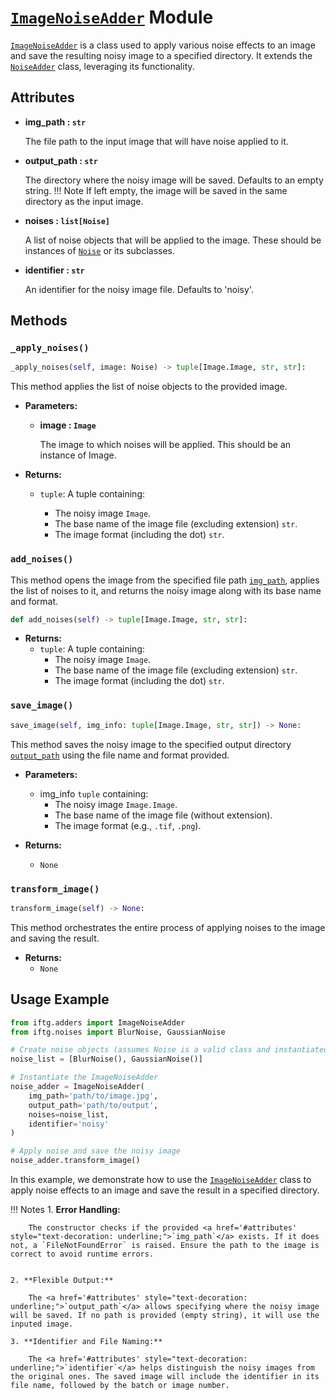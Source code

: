 # **<a href='#imagenoiseadder-module' style="text-decoration: underline;">`ImageNoiseAdder`</a> Module**

<a href='#imagenoiseadder-module' style="text-decoration: underline;">`ImageNoiseAdder`</a> is a class used to apply various noise effects to an image and save the resulting noisy image to a specified directory. It extends the <a href='../noise_adder/#noiseadder-module' style="text-decoration: underline;">`NoiseAdder`</a> class, leveraging its functionality.


## **Attributes**

- **img_path : `str`**
    
    The file path to the input image that will have noise applied to it.

- **output_path : `str`**
    
    The directory where the noisy image will be saved. Defaults to an empty string.
    !!! Note
        If left empty, the image will be saved in the same directory as the input image.



- **noises : `list[Noise]`**
    
    A list of noise objects that will be applied to the image. These should be instances of <a href='../../noises/noise/#noise-module' style="text-decoration: underline;">`Noise`</a> or its subclasses.

- **identifier : `str`**
    
    An identifier for the noisy image file. Defaults to 'noisy'.

## **Methods**

### **`_apply_noises()`**
```py
_apply_noises(self, image: Noise) -> tuple[Image.Image, str, str]:
```
This method applies the list of noise objects to the provided image.

- **Parameters:**
    - **image : `Image`**
        
        The image to which noises will be applied. This should be an instance of Image.

- **Returns:**
    - `tuple`: A tuple containing:

        - The noisy image `Image`.
        - The base name of the image file (excluding extension) `str`.
        - The image format (including the dot) `str`.

### **`add_noises()`**
This method opens the image from the specified file path <a href='#attributes' style="text-decoration: underline;">`img_path`</a>, applies the list of noises to it, and returns the noisy image along with its base name and format.

```py
def add_noises(self) -> tuple[Image.Image, str, str]:
```

- **Returns:**
    - `tuple`: A tuple containing:
        - The noisy image `Image`.
        - The base name of the image file (excluding extension) `str`.
        - The image format (including the dot) `str`.


### **`save_image()`**

```py
save_image(self, img_info: tuple[Image.Image, str, str]) -> None:
```
This method saves the noisy image to the specified output directory <a href='#attributes' style="text-decoration: underline;">`output_path`</a> using the file name and format provided.

- **Parameters:**

    - img_info `tuple` containing:
        - The noisy image `Image.Image`.
        - The base name of the image file (without extension).
        - The image format (e.g., `.tif`, `.png`).

- **Returns:**
    - `None`

### **`transform_image()`**

```py
transform_image(self) -> None:
```
This method orchestrates the entire process of applying noises to the image and saving the result.

- **Returns:**
    - `None`

## Usage Example

```py
from iftg.adders import ImageNoiseAdder
from iftg.noises import BlurNoise, GaussianNoise

# Create noise objects (assumes Noise is a valid class and instantiated correctly)
noise_list = [BlurNoise(), GaussianNoise()]

# Instantiate the ImageNoiseAdder
noise_adder = ImageNoiseAdder(
    img_path='path/to/image.jpg',
    output_path='path/to/output',
    noises=noise_list,
    identifier='noisy'
)

# Apply noise and save the noisy image
noise_adder.transform_image()
```

In this example, we demonstrate how to use the <a href='#imagenoiseadder-module' style="text-decoration: underline;">`ImageNoiseAdder`</a> class to apply noise effects to an image and save the result in a specified directory.

!!! Notes
    1. **Error Handling:**

        The constructor checks if the provided <a href='#attributes' style="text-decoration: underline;">`img_path`</a> exists. If it does not, a `FileNotFoundError` is raised. Ensure the path to the image is correct to avoid runtime errors.

    
    2. **Flexible Output:**
        
        The <a href='#attributes' style="text-decoration: underline;">`output_path`</a> allows specifying where the noisy image will be saved. If no path is provided (empty string), it will use the inputed image.

    3. **Identifier and File Naming:**
        
        The <a href='#attributes' style="text-decoration: underline;">`identifier`</a> helps distinguish the noisy images from the original ones. The saved image will include the identifier in its file name, followed by the batch or image number.

